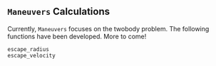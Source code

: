 ## `Maneuvers` Calculations

Currently, `Maneuvers` focuses on the twobody problem. The following functions have been developed. More to come!

```@docs
escape_radius
escape_velocity
```